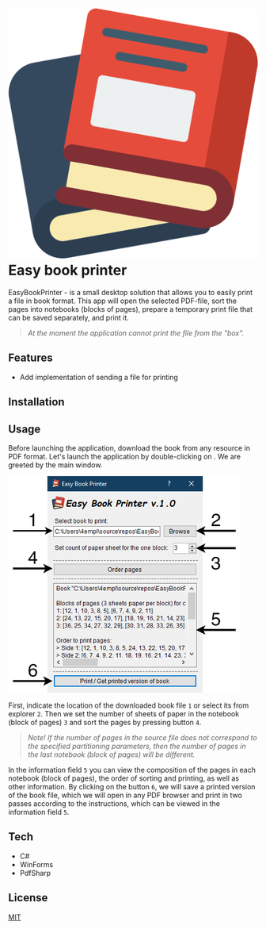 # ![EasyBookPrinter-Icon](/EasyBookPrinter/Resources/book.png) Easy book printer

EasyBookPrinter - is a small desktop solution that allows you to easily print a file in book format.
This app will open the selected PDF-file, sort the pages into notebooks (blocks of pages), prepare a temporary print file that can be saved separately, and print it.

> *At the moment the application cannot print the file from the "box".*

## Features 

- Add implementation of sending a file for printing

## Installation


## Usage

Before launching the application, download the book from any resource in PDF format. 
Let's launch the application by double-clicking on . We are greeted by the main window. 

![EasyBookPrinter-MainForm-Scrennshoot](/EasyBookPrinter/Resources/EasyBookPrinter-MainForm-Scrennshoot.png)

First, indicate the location of the downloaded book file `1` or select its from explorer `2`. Then we set the number of sheets of paper in the notebook (block of pages) `3` and sort the pages by pressing button `4`.

> *Note! If the number of pages in the source file does not correspond to the specified partitioning parameters, then the number of pages in the last notebook (block of pages) will be different.*

In the information field `5` you can view the composition of the pages in each notebook (block of pages), the order of sorting and printing, as well as other information. By clicking on the button `6`, we will save a printed version of the book file, which we will open in any PDF browser and print in two passes according to the instructions, which can be viewed in the information field `5`.

## Tech 

- C# 
- WinForms
- PdfSharp

## License

[MIT](https://choosealicense.com/licenses/mit/)
